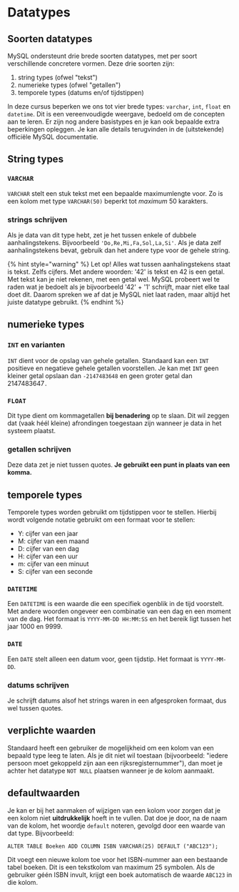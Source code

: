 # Datatypes

## Soorten datatypes

MySQL ondersteunt drie brede soorten datatypes, met per soort verschillende concretere vormen. Deze drie soorten zijn:

1. string types (ofwel "tekst")
2. numerieke types (ofwel "getallen")
3. temporele types (datums en/of tijdstippen)

In deze cursus beperken we ons tot vier brede types: `varchar`, `int`, `float` en `datetime`. Dit is een vereenvoudigde weergave, bedoeld om de concepten aan te leren. Er zijn nog andere basistypes en je kan ook bepaalde extra beperkingen opleggen. Je kan alle details terugvinden in de (uitstekende) officiële MySQL documentatie.

## String types

### `VARCHAR`

`VARCHAR` stelt een stuk tekst met een bepaalde maximumlengte voor. Zo is een kolom met type `VARCHAR(50)` beperkt tot _maximum_ 50 karakters.

### strings schrijven

Als je data van dit type hebt, zet je het tussen enkele of dubbele aanhalingstekens. Bijvoorbeeld `'Do,Re,Mi,Fa,Sol,La,Si'`. Als je data zelf aanhalingstekens bevat, gebruik dan het andere type voor de gehele string.

{% hint style="warning" %}
Let op! Alles wat tussen aanhalingstekens staat is tekst. Zelfs cijfers. Met andere woorden: '42' is tekst en 42 is een getal. Met tekst kan je niet rekenen, met een getal wel. MySQL probeert wel te raden wat je bedoelt als je bijvoorbeeld '42' + '1' schrijft, maar niet elke taal doet dit. Daarom spreken we af dat je MySQL niet laat raden, maar altijd het juiste datatype gebruikt.
{% endhint %}

## numerieke types

### `INT` en varianten

`INT` dient voor de opslag van gehele getallen. Standaard kan een `INT` positieve en negatieve gehele getallen voorstellen. Je kan met `INT` geen kleiner getal opslaan dan `-2147483648` en geen groter getal dan 2147483647`.`

### `FLOAT`

Dit type dient om kommagetallen **bij benadering** op te slaan. Dit wil zeggen dat (vaak héél kleine) afrondingen toegestaan zijn wanneer je data in het systeem plaatst.

### getallen schrijven

Deze data zet je niet tussen quotes. **Je gebruikt een punt in plaats van een komma.**

## temporele types

Temporele types worden gebruikt om tijdstippen voor te stellen. Hierbij wordt volgende notatie gebruikt om een formaat voor te stellen:

* Y: cijfer van een jaar
* M: cijfer van een maand
* D: cijfer van een dag
* H: cijfer van een uur
* m: cijfer van een minuut
* S: cijfer van een seconde

### `DATETIME`

Een `DATETIME` is een waarde die een specifiek ogenblik in de tijd voorstelt. Met andere woorden ongeveer een combinatie van een dag en een moment van de dag. Het formaat is `YYYY-MM-DD HH:MM:SS` en het bereik ligt tussen het jaar 1000 en 9999.

### `DATE`

Een `DATE` stelt alleen een datum voor, geen tijdstip. Het formaat is `YYYY-MM-DD`.

### datums schrijven

Je schrijft datums alsof het strings waren in een afgesproken formaat, dus wel tussen quotes.

## verplichte waarden
Standaard heeft een gebruiker de mogelijkheid om een kolom van een bepaald type leeg te laten. Als je dit niet wil toestaan (bijvoorbeeld: "iedere persoon moet gekoppeld zijn aan een rijksregisternummer"), dan moet je achter het datatype `NOT NULL` plaatsen wanneer je de kolom aanmaakt.

## defaultwaarden

Je kan er bij het aanmaken of wijzigen van een kolom voor zorgen dat je een kolom niet **uitdrukkelijk** hoeft in te vullen. Dat doe je door, na de naam van de kolom, het woordje `default` noteren, gevolgd door een waarde van dat type. Bijvoorbeeld:

```
ALTER TABLE Boeken ADD COLUMN ISBN VARCHAR(25) DEFAULT ("ABC123");
```

Dit voegt een nieuwe kolom toe voor het ISBN-nummer aan een bestaande tabel boeken. Dit is een tekstkolom van maximum 25 symbolen. Als de gebruiker géén ISBN invult, krijgt een boek automatisch de waarde `ABC123` in die kolom.

